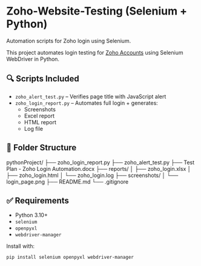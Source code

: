 # Zoho-Website-Testing (Selenium + Python)
 
Automation scripts for Zoho login using Selenium.

This project automates login testing for [Zoho Accounts](https://accounts.zoho.com/signin) using Selenium WebDriver in Python.

## 🔍 Scripts Included

- `zoho_alert_test.py` – Verifies page title with JavaScript alert
- `zoho_login_report.py` – Automates full login + generates:
  - Screenshots
  - Excel report
  - HTML report
  - Log file

## 📂 Folder Structure

pythonProject/
├── zoho_login_report.py
├── zoho_alert_test.py
├── Test Plan - Zoho Login Automation.docx
├── reports/
│ ├── zoho_login.xlsx
│ ├── zoho_login.html
│ └── zoho_login.log
├── screenshots/
│ └── login_page.png
├── README.md
└── .gitignore


## ✅ Requirements

- Python 3.10+
- `selenium`
- `openpyxl`
- `webdriver-manager`

Install with:

```bash
pip install selenium openpyxl webdriver-manager


